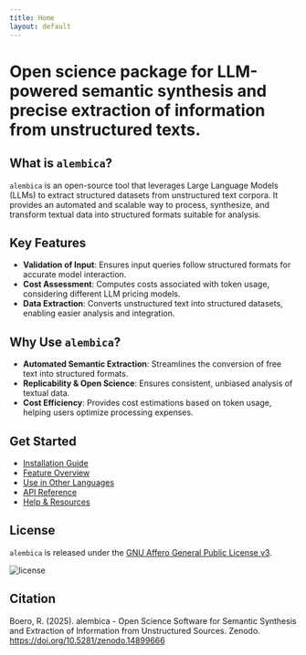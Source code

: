 ```yaml
---
title: Home
layout: default
---
```


# Open science package for LLM-powered semantic synthesis and precise extraction of information from unstructured texts.

## What is `alembica`?
`alembica` is an open-source tool that leverages Large Language Models (LLMs) to extract structured datasets from unstructured text corpora. It provides an automated and scalable way to process, synthesize, and transform textual data into structured formats suitable for analysis.

## Key Features
- **Validation of Input**: Ensures input queries follow structured formats for accurate model interaction.
- **Cost Assessment**: Computes costs associated with token usage, considering different LLM pricing models.
- **Data Extraction**: Converts unstructured text into structured datasets, enabling easier analysis and integration.

## Why Use `alembica`?
- **Automated Semantic Extraction**: Streamlines the conversion of free text into structured formats.
- **Replicability & Open Science**: Ensures consistent, unbiased analysis of textual data.
- **Cost Efficiency**: Provides cost estimations based on token usage, helping users optimize processing expenses.

## Get Started
- [Installation Guide](getting-started)
- [Feature Overview](main-features)
- [Use in Other Languages](cshared-library)
- [API Reference](https://pkg.go.dev/github.com/open-and-sustainable/alembica)
- [Help & Resources](help-resources)

## License
`alembica` is released under the [GNU Affero General Public License v3](https://www.gnu.org/licenses/agpl-3.0.html).

![license](https://www.gnu.org/graphics/agplv3-155x51.png)

## Citation
Boero, R. (2025). alembica - Open Science Software for Semantic Synthesis and Extraction of Information from Unstructured Sources. Zenodo. https://doi.org/10.5281/zenodo.14899666


<div id="wcb" class="carbonbadge"></div>
<script src="https://unpkg.com/website-carbon-badges@1.1.3/b.min.js" defer></script>
